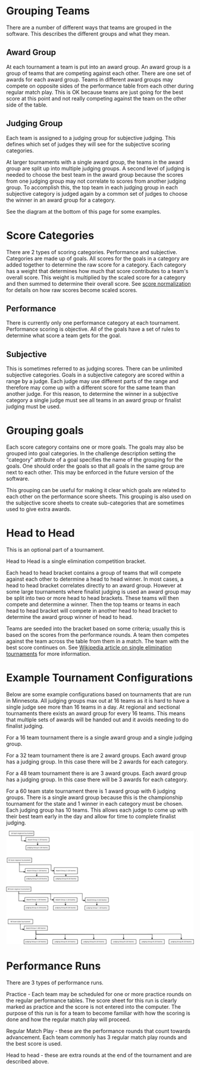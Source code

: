 Grouping Teams
==============

There are a number of different ways that teams are grouped in the software. 
This describes the different groups and what they mean.

Award Group
--------------

At each tournament a team is put into an award group.
An award group is a group of teams that are competing against each other.
There are one set of awards for each award group.
Teams in different award groups may compete on opposite sides of the performance table from each other during regular match play.
This is OK because teams are just going for the best score at this point and not really competing against the team on the other side of the table.

Judging Group
-------------

Each team is assigned to a judging group for subjective judging.
This defines which set of judges they will see for the subjective scoring categories.

At larger tournaments with a single award group, the teams in the award group are split up into multiple judging groups.
A second level of judging is needed to choose the best team in the award group because the scores from one judging group may not correlate to scores from another judging group.
To accomplish this, the top team in each judging group in each subjective category is judged again by a common set of judges to choose the winner in an award group for a category.

See the diagram at the bottom of this page for some examples.

Score Categories
================

There are 2 types of scoring categories.
Performance and subjective.
Categories are made up of goals.
All scores for the goals in a category are added together to determine the raw score for a category.
Each category has a weight that determines how much that score contributes to a team's overall score.
This weight is multiplied by the scaled score for a category and then summed to determine their overall score.
See [score normalization](ScoreExplaination.pdf) for details on how raw scores become scaled scores.


Performance
-----------

There is currently only one performance category at each tournament.
Performance scoring is objective.
All of the goals have a set of rules to determine what score a team gets for the goal.

Subjective
----------

This is sometimes referred to as judging scores.
There can be unlimited subjective categories.
Goals in a subjective category are scored within a range by a judge.
Each judge may use different parts of the range and therefore may come up with a different score for the same team than another judge.
For this reason, to determine the winner in a subjective category a single judge must see all teams in an award group or finalist judging must be used.


Grouping goals
==============

Each score category contains one or more goals. 
The goals may also be grouped into goal categories.
In the challenge description setting the "category" attribute of a goal specifies the name of the grouping for the goals.
One should order the goals so that all goals in the same group are next to each other. 
This may be enforced in the future version of the software.

This grouping can be useful for making it clear which goals are related to each other on the performance score sheets.
This grouping is also used on the subjective score sheets to create sub-categories that are sometimes used to give extra awards.
 


Head to Head
============

This is an optional part of a tournament.

Head to Head is a single elimination competition bracket.

Each head to head bracket contains a group of teams that will compete against each other to determine a head to head winner.
In most cases, a head to head bracket correlates directly to an award group.
However at some large tournaments where finalist judging is used an award group may be split into two or more head to head brackets.
These teams will then compete and determine a winner.
Then the top teams or teams in each head to head bracket will compete in another head to head bracket to determine the award group winner of head to head.

Teams are seeded into the bracket based on some criteria; usually this is based on the scores from the performance rounds.
A team then competes against the team across the table from them in a match.
The team with the best score continues on.
See [Wikipedia article on single elimination tournaments](https://en.wikipedia.org/wiki/Single-elimination_tournament) for more information.


Example Tournament Configurations
=================================

Below are some example configurations based on tournaments that are run in Minnesota.
All judging groups max out at 16 teams as it is hard to have a single judge see more than 16 teams in a day.
At regional and sectional tournaments there exists an award group for every 16 teams.
This means that multiple sets of awards will be handed out and it avoids needing to do finalist judging.

For a 16 team tournament there is a single award group and a single judging group.

For a 32 team tournament there is are 2 award groups. Each award group has a judging group. In this case there will be 2 awards for each category.

For a 48 team tournament there is are 3 award groups. Each award group has a judging group. In this case there will be 3 awards for each category.

For a 60 team state tournament there is 1 award group with 6 judging groups.
There is a single award group because this is the championship tournament for the state and 1 winner in each category must be chosen.
Each judging group has 10 teams. 
This allows each judge to come up with their best team early in the day and allow for time to complete finalist judging.

![Example Tournament Configurations](tournament-groups.png)


Performance Runs
================

There are 3 types of performance runs.

Practice - Each team may be scheduled for one or more practice rounds on the regular performance tables. 
The score sheet for this run is clearly marked as practice and the score is not entered into the computer. 
The purpose of this run is for a team to become familiar with how the scoring is done and how the regular match play will proceed.

Regular Match Play - these are the performance rounds that count towards advancement. 
Each team commonly has 3 regular match play rounds and the best score is used.

Head to head - these are extra rounds at the end of the tournament and are described above.


 